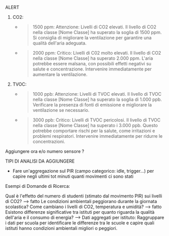 ALERT

1. CO2: 
    - > 1500 ppm: Attenzione: Livelli di CO2 elevati. Il livello di CO2 nella classe [Nome Classe] ha superato la soglia di 1500 ppm. Si consiglia di migliorare la ventilazione per garantire una qualità dell'aria adeguata. 
    - > 2000 ppm: Critico: Livelli di C02 molto elevati. Il livello di CO2 nella classe [Nome Classe] ha superato 2.000 ppm. L'aria potrebbe essere malsana, con possibili effetti negativi su salute e concentrazione. Intervenire immediatamente per aumentare la ventilazione.

2. TVOC:
    - > 1000 ppb: Attenzione: Livelli di TVOC elevati. Il livello di TVOC nella classe [Nome Classe] ha superato la soglia di 1.000 ppb. Verificare la presenza di fonti di emissione e migliorare la ventilazione se necessario.
    - > 3000 ppb: Critico: Livelli di TVOC pericolosi. Il livello di TVOC nella classe [Nome Classe] ha superato i 3.000 ppb. Questo potrebbe comportare rischi per la salute, come irritazioni e problemi respiratori. Intervenire immediatamente per ridurre le concentrazioni.

Aggiungere ora e/o numero sensore ?

TIPI DI ANALISI DA AGGIUNGERE

- Fare un'aggregazione sul PIR (campo categorico: idle, trigger...) per capire negli ultimi tot minuti quanti movimenti ci sono stati

Esempi di Domande di Ricerca:

Qual è l'effetto del numero di studenti (stimato dal movimento PIR) sui livelli di CO2? --> fatto
Le condizioni ambientali peggiorano durante la giornata scolastica? Come cambiano i livelli di CO2, temperatura e umidità? --> fatto
Esistono differenze significative tra istituti per quanto riguarda la qualità dell'aria e il consumo di energia? --> Dati aggregati per istituto: Raggruppare i dati per scuola per identificare le differenze tra le scuole e capire quali istituti hanno condizioni ambientali migliori o peggiori.